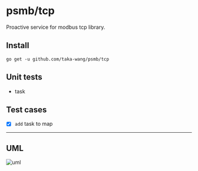 # psmb/tcp

Proactive service for modbus tcp library.

## Install

```
go get -u github.com/taka-wang/psmb/tcp
```


## Unit tests

- task

## Test cases

- [x] `add` task to map

---

## UML 

![uml](http://plantuml.com/plantuml/svg/5SZ13S0W2030LTe1AlzkWzIeAQ0HYEitlUUTNOdZAR7uQExJRe25EzNkBN9OMJJKYtgY8U3uuhLHAymG1a7pie0OpK2oqqp_Vm00.svg)
